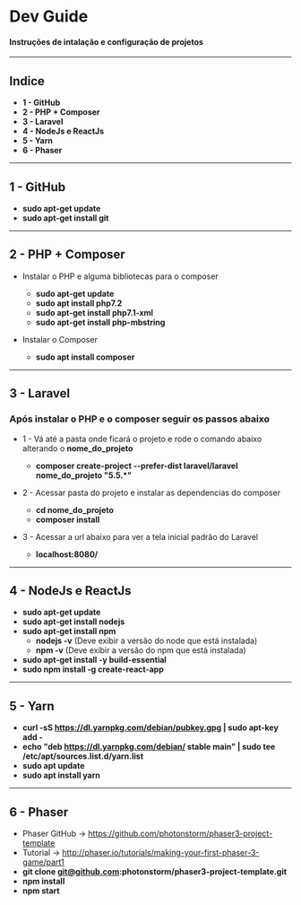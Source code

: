 # Dev Guide
#### Instruções de intalação e configuração de projetos
____
## Indice
  * **1 - GitHub**
  * **2 - PHP + Composer**
  * **3 - Laravel**
  * **4 - NodeJs e ReactJs**
  * **5 - Yarn**
  * **6 - Phaser**
____

## 1 - GitHub

* **sudo apt-get update**
* **sudo apt-get install git**
____

## 2 - PHP + Composer
  
  * Instalar o PHP e alguma bibliotecas para o composer
    * **sudo apt-get update**
    * **sudo apt install php7.2**
    * **sudo apt-get install php7.1-xml**
    * **sudo apt-get install php-mbstring**
    
  * Instalar o Composer
    * **sudo apt install composer**
_____

## 3 - Laravel
  ### Após instalar o PHP e o composer seguir os passos abaixo
  
  * 1 - Vá até a pasta onde ficará o projeto e rode o comando abaixo alterando o **nome_do_projeto**
    * **composer create-project --prefer-dist laravel/laravel nome_do_projeto "5.5.*"**

  * 2 - Acessar pasta do projeto e instalar as dependencias do composer
    * **cd nome_do_projeto**
    * **composer install**

  * 3 - Acessar a url abaixo para ver a tela inicial padrão do Laravel
    * **localhost:8080/**
____
  
## 4 - NodeJs e ReactJs

  * **sudo apt-get update**
  * **sudo apt-get install nodejs**
  * **sudo apt-get install npm**
    * **nodejs -v** (Deve exibir a versão do node que está instalada)
    * **npm -v** (Deve exibir a versão do npm que está instalada)
  * **sudo apt-get install -y build-essential**
  * **sudo npm install -g create-react-app**
____
## 5 - Yarn

 * **curl -sS https://dl.yarnpkg.com/debian/pubkey.gpg | sudo apt-key add -**
 * **echo "deb https://dl.yarnpkg.com/debian/ stable main" | sudo tee /etc/apt/sources.list.d/yarn.list**
 * **sudo apt update**
 * **sudo apt install yarn**
____
## 6 - Phaser

 * Phaser GitHub -> https://github.com/photonstorm/phaser3-project-template
 * Tutorial -> http://phaser.io/tutorials/making-your-first-phaser-3-game/part1
 * **git clone git@github.com:photonstorm/phaser3-project-template.git**
 * **npm install**
 * **npm start**
